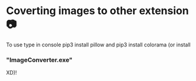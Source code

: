 # Coverting images to other extension 📷

To use type in console pip3 install pillow and pip3 install colorama (or install <h3>"ImageConverter.exe"</h3> XD)!
